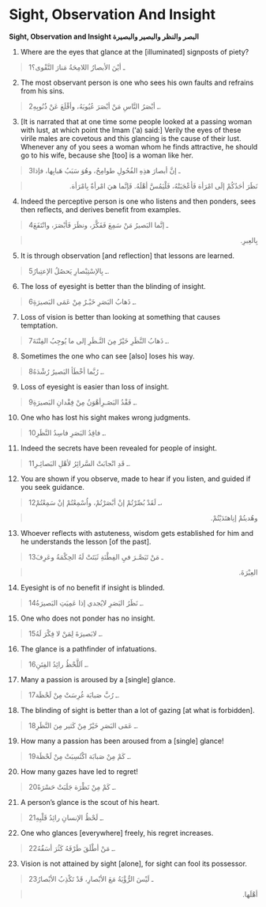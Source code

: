 Sight, Observation And Insight
==============================

**Sight, Observation and Insight البصر والنظر والبصير والبصيرة**

1. Where are the eyes that glance at the [illuminated] signposts of
piety?

> 1ـ أيْنَ الأبصارُ اللامِحَةُ مَنارَ التَّقْوى؟

2. The most observant person is one who sees his own faults and refrains
from his sins.

> 2ـ أبْصَرُ النَّاسِ مَنْ أبْصَرَ عُيُوبَهُ، وأقْلَعَ عَنْ ذُنُوبِهِ.

3. [It is narrated that at one time some people looked at a passing
woman with lust, at which point the Imam (‘a) said:] Verily the eyes of
these virile males are covetous and this glancing is the cause of their
lust. Whenever any of you sees a woman whom he finds attractive, he
should go to his wife, because she [too] is a woman like her.

> 3ـ إنَّ أبصارَ هذِهِ الفُحُولِ طوامِحُ، وهُوَ سَبَبُ هَبابِها، فإذا
<blockquote dir="rtl">
  <p>
نَظَرَ أحَدُكُمْ إلَى امْرَأة فَأعْجَبَتْهُ، فَلْيَمُسَّ أهْلَهُ.
فَإنَّما هيَ امْرأةٌ بِامْرَأة.
  </p>
</blockquote>

4. Indeed the perceptive person is one who listens and then ponders,
sees then reflects, and derives benefit from examples.

> 4ـ إنَّما البَصيرُ مَنْ سَمِعَ فَفَكَّرَ، ونظَرَ فَأبْصَرَ، وانْتَفَعَ
<blockquote dir="rtl">
  <p>
بِالعِبرِ.
  </p>
</blockquote>

5. It is through observation [and reflection] that lessons are learned.

> 5ـ بِالإسْتِبْصارِ يَحصُلُ الإعتِبارُ.

6. The loss of eyesight is better than the blinding of insight.

> 6ـ ذَهابُ البَصَرِ خَيْـرٌ مِنْ عَمَى البَصيرَةِ.

7. Loss of vision is better than looking at something that causes
temptation.

> 7ـ ذَهابُ النَّظَرِ خَيْرٌ مِنَ النَّـظَرِ إلى ما يُوجِبُ الفِتْنَةَ.

8. Sometimes the one who can see [also] loses his way.

> 8ـ رُبَّما أخْطَأ البَصيرُ رُشْدَهُ.

9. Loss of eyesight is easier than loss of insight.

> 9ـ فَقْدُ البَصََـرِأهْوَنُ مِنْ فِقْدانِ البَصيرَةِ.

10. One who has lost his sight makes wrong judgments.

> 10ـ فاقِدُ البَصَرِ فاسِدُ النَّظَرِ.

11. Indeed the secrets have been revealed for people of insight.

> 11ـ قَدِ انْجابَتْ السَّرائِرُ لأهْلِ البَصائِـرِ.

12. You are shown if you observe, made to hear if you listen, and guided
if you seek guidance.

> 12ـ لَقَدْ بُصِّرْتُمْ إنْ أبْصَرْتُمْ، واُسْمِعْتُمْ إنْ سَمِعْتُمْ،
<blockquote dir="rtl">
  <p>
وهُديتُمْ إنِاهتَدَيْتُمْ.
  </p>
</blockquote>

13. Whoever reflects with astuteness, wisdom gets established for him
and he understands the lesson [of the past].

> 13ـ مَنْ تَبَصَّـرَ فيِ الفِطْنَةِ ثَبَتَتْ لَهُ الحِكْمَةُ وعَرِفَ
<blockquote dir="rtl">
  <p>
العِبْرَةَ.
  </p>
</blockquote>

14. Eyesight is of no benefit if insight is blinded.

> 14ـ نَظَرُ البَصَرِ لايُجدي إذا عَمِيَتِ البَصيرَةُ.

15. One who does not ponder has no insight.

> 15ـ لابَصيرَةَ لِمَنْ لا فِكْرَ لَهُ.

16. The glance is a pathfinder of infatuations.

> 16ـ اَللَّحْظُ رائِدُ الفِتَنِ.

17. Many a passion is aroused by a [single] glance.

> 17ـ رُبَّ صَبابَة غُرِسَتْ مِنْ لَحْظَة.

18. The blinding of sight is better than a lot of gazing [at what is
forbidden].

> 18ـ عَمَى البَصَرِ خَيْرٌ مِنْ كَثير مِنَ النَّظَرِ.

19. How many a passion has been aroused from a [single] glance!

> 19ـ كَمْ مِنْ صَبابَة اكْتُسِبَتْ مِنْ لَحْظَة.

20. How many gazes have led to regret!

> 20ـ كَمْ مِنْ نَظْرَة جَلَبَتْ حَسْرَةً.

21. A person’s glance is the scout of his heart.

> 21ـ لَحْظُ الإنسانِ رائِدُ قَلْبِهِ.

22. One who glances [everywhere] freely, his regret increases.

> 22ـ مَنْ أطْلَقَ طَرْفَهُ كَثُرَ أسَفُُهُ.

23. Vision is not attained by sight [alone], for sight can fool its
possessor.

> 23ـ لَيْسَ الرُّؤْيَةُ مَعَ الأبْصارِ، قَدْ تَكْذِبُ الأبْصارُ
<blockquote dir="rtl">
  <p>
أهْلَها.
  </p>
</blockquote>



